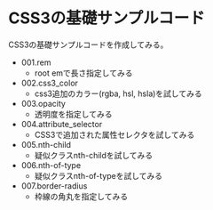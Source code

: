 # CSS3の基礎サンプルコード

CSS3の基礎サンプルコードを作成してみる。

* 001.rem
    + root emで長さ指定してみる
* 002.css3_color
    + css3追加のカラー(rgba, hsl, hsla)を試してみる
* 003.opacity
    + 透明度を指定してみる
* 004.attribute_selector
    + CSS3で追加された属性セレクタを試してみる
* 005.nth-child
    + 疑似クラスnth-childを試してみる
* 006.nth-of-type
    + 疑似クラスnth-of-typeを試してみる
* 007.border-radius
    + 枠線の角丸を指定してみる

